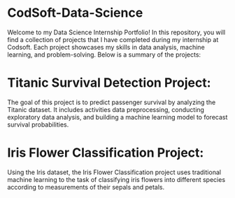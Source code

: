 # CodSoft-Data-Science

Welcome to my Data Science Internship Portfolio! In this repository, you will find a collection of projects that I have completed during my internship at Codsoft. Each project showcases my skills in data analysis, machine learning, and problem-solving. Below is a summary of the projects:

# Titanic Survival Detection Project: 
The goal of this project is to predict passenger survival by analyzing the Titanic dataset. It includes activities data preprocessing, conducting exploratory data analysis, and building a machine learning model to forecast survival probabilities.

# Iris Flower Classification Project:
Using the Iris dataset, the Iris Flower Classification project uses traditional machine learning to the task of classifying iris flowers into different species according to measurements of their sepals and petals.
